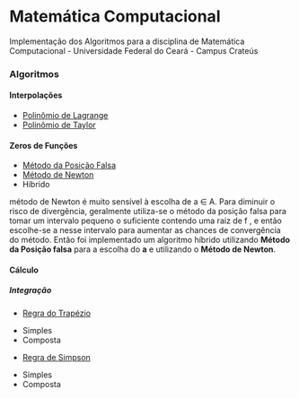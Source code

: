 # Matemática Computacional 

Implementação dos Algoritmos para a disciplina de Matemática Computacional - Universidade Federal do Ceará - Campus Crateús

### Algoritmos

#### Interpolações

* [Polinômio de Lagrange](https://pt.wikipedia.org/wiki/Polin%C3%B4mio_de_Lagrange)
* [Polinômio de Taylor](https://pt.wikipedia.org/wiki/F%C3%B3rmula_de_Taylor)

#### Zeros de Funções

* [Método da Posição Falsa](https://pt.wikipedia.org/wiki/M%C3%A9todo_da_posi%C3%A7%C3%A3o_falsa)
* [Método de Newton](https://pt.wikipedia.org/wiki/M%C3%A9todo_de_Newton%E2%80%93Raphson)
* Híbrido 

método de Newton é muito sensı́vel à escolha de a ∈ A. Para diminuir o risco de divergência, geralmente utiliza-se o método da posição falsa para tomar um intervalo pequeno o suficiente contendo uma raiz de f , e então escolhe-se a nesse intervalo para aumentar as chances de convergência do método. Então foi implementado um algoritmo híbrido utilizando **Método da Posição falsa** para a escolha do **a** e utilizando o **Método de Newton**.

#### Cálculo
##### Integração
* [Regra do Trapézio](https://pt.wikipedia.org/wiki/Regra_dos_trap%C3%A9zios_(equa%C3%A7%C3%B5es_diferenciais))
<ul>
	<li>Simples</li>
	<li>Composta</li>
</ul>

* [Regra de Simpson](https://pt.wikipedia.org/wiki/F%C3%B3rmula_de_Simpson)
<ul>
	<li>Simples</li>
	<li>Composta</li>
</ul>
